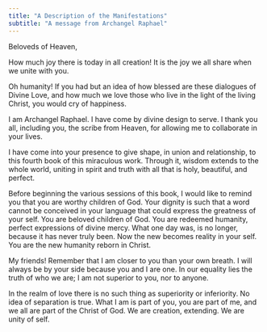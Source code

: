 ```yaml
---
title: "A Description of the Manifestations"
subtitle: "A message from Archangel Raphael"
---
```


Beloveds of Heaven,

How much joy there is today in all creation! It is the joy we all share when we
unite with you.

Oh humanity! If you had but an idea of how blessed are these dialogues of
Divine Love, and how much we love those who live in the light of the living
Christ, you would cry of happiness.

I am Archangel Raphael. I have come by divine design to serve. I thank you all,
including you, the scribe from Heaven, for allowing me to collaborate in your
lives.

I have come into your presence to give shape, in union and relationship, to
this fourth book of this miraculous work. Through it, wisdom extends to the
whole world, uniting in spirit and truth with all that is holy, beautiful, and
perfect.

Before beginning the various sessions of this book, I would like to remind you
that you are worthy children of God. Your dignity is such that a word cannot be
conceived in your language that could express the greatness of your self. You
are beloved children of God. You are redeemed humanity, perfect expressions
of divine mercy. What one day was, is no longer, because it has never truly
been. Now the new becomes reality in your self. You are the new humanity reborn
in Christ.

My friends! Remember that I am closer to you than your own breath. I will
always be by your side because you and I are one. In our equality lies the
truth of who we are; I am not superior to you, nor to anyone.

In the realm of love there is no such thing as superiority or inferiority. No
idea of separation is true. What I am is part of you, you are part of me, and
we all are part of the Christ of God. We are creation, extending. We are unity
of self.

